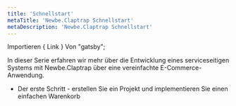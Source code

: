 ```yaml
---
title: 'Schnellstart'
metaTitle: 'Newbe.Claptrap Schnellstart'
metaDescription: 'Newbe.Claptrap Schnellstart'
---
```


Importieren { Link } Von "gatsby";

In dieser Serie erfahren wir mehr über die Entwicklung eines serviceseitigen Systems mit Newbe.Claptrap über eine vereinfachte E-Commerce-Anwendung.

- <link to="./1-Create-Project" />
  Der erste Schritt - erstellen Sie ein Projekt und implementieren Sie einen einfachen Warenkorb</Link>

